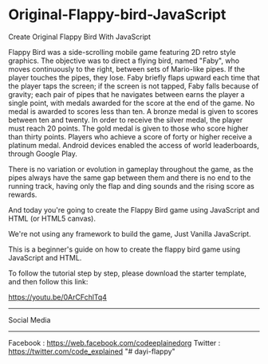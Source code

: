 # Original-Flappy-bird-JavaScript
Create Original Flappy Bird With JavaScript

Flappy Bird was a side-scrolling mobile game featuring 2D retro style graphics. The objective was to direct a flying bird, named "Faby", who moves continuously to the right, between sets of Mario-like pipes. If the player touches the pipes, they lose. Faby briefly flaps upward each time that the player taps the screen; if the screen is not tapped, Faby falls because of gravity; each pair of pipes that he navigates between earns the player a single point, with medals awarded for the score at the end of the game. No medal is awarded to scores less than ten. A bronze medal is given to scores between ten and twenty. In order to receive the silver medal, the player must reach 20 points. The gold medal is given to those who score higher than thirty points. Players who achieve a score of forty or higher receive a platinum medal. Android devices enabled the access of world leaderboards, through Google Play.

There is no variation or evolution in gameplay throughout the game, as the pipes always have the same gap between them and there is no end to the running track, having only the flap and ding sounds and the rising score as rewards.

And today you're going to create the Flappy Bird game using JavaScript and HTML (or HTML5 canvas).

We're not using any framework to build the game, Just Vanilla JavaScript.

This is a beginner's guide on how to create the flappy bird game using JavaScript and HTML.

To follow the tutorial step by step, please download the starter template, and then follow this link:

https://youtu.be/0ArCFchlTq4

*************
Social Media
*************

Facebook : https://web.facebook.com/codeeplainedorg
Twitter : https://twitter.com/code_explained
"# dayi-flappy" 
